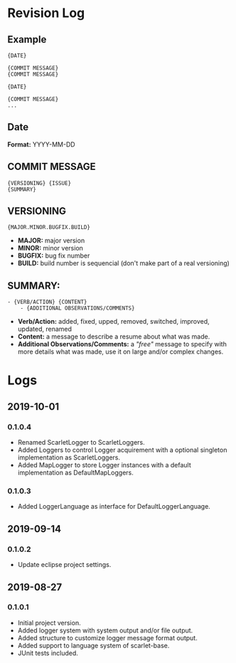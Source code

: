 # Revision Log

## Example

```
{DATE}

{COMMIT MESSAGE}
{COMMIT MESSAGE}

{DATE}

{COMMIT MESSAGE}
...
```

## Date

**Format:** YYYY-MM-DD

## COMMIT MESSAGE

```
{VERSIONING} {ISSUE}
{SUMMARY}
```

## VERSIONING

```
{MAJOR.MINOR.BUGFIX.BUILD}
```

- **MAJOR:** major version
- **MINOR:** minor version
- **BUGFIX:** bug fix number
- **BUILD:** build number is sequencial (don't make part of a real versioning)

## SUMMARY:

```
- {VERB/ACTION} {CONTENT}
	- {ADDITIONAL OBSERVATIONS/COMMENTS}
```

- **Verb/Action:** added, fixed, upped, removed, switched, improved, updated, renamed
- **Content:** a message to describe a resume about what was made.
- **Additional Observations/Comments:** a *"free"* message to specify with more details what was made, use it on large and/or complex changes.

# Logs

## 2019-10-01

### 0.1.0.4
- Renamed ScarletLogger to ScarletLoggers.
- Added Loggers to control Logger acquirement with a optional singleton implementation as ScarletLoggers.
- Added MapLogger to store Logger instances with a default implementation as DefaultMapLoggers.

### 0.1.0.3
- Added LoggerLanguage as interface for DefaultLoggerLanguage.

## 2019-09-14

### 0.1.0.2
- Update eclipse project settings.

## 2019-08-27

### 0.1.0.1
- Initial project version.
- Added logger system with system output and/or file output.
- Added structure to customize logger message format output.
- Added support to language system of scarlet-base.
- JUnit tests included.